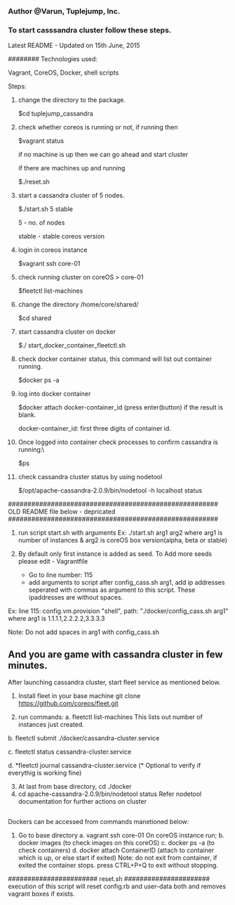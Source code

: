 ### Author @Varun, Tuplejump, Inc.

### To start casssandra cluster follow these steps.

Latest README - Updated on 15th June, 2015

########
Technologies used:

Vagrant, CoreOS, Docker, shell scripts

Steps:

1. change the directory to the package.

    $cd tuplejump_cassandra

2. check whether coreos is running or not, if running then 

    $vagrant status
    
    if no machine is up then we can go ahead and start cluster
    
    if there are machines up and running
    
    $./reset.sh
    

3. start a cassandra cluster of 5 nodes.

    $./start.sh 5 stable
    
    5 - no. of nodes
    
    stable - stable coreos version 

4. login in coreos instance

    $vagrant ssh core-01

5. check running cluster on coreOS > core-01

    $fleetctl list-machines

6. change the directory /home/core/shared/

    $cd shared

7. start cassandra cluster on docker

    $./ start_docker_container_fleetctl.sh

8. check docker container status, this command will list out container running.

    $docker ps -a

9. log into docker container

    $docker attach docker-container_id (press enter(button) if the result is blank.
    
    docker-container_id: first three digits of container id.

10. Once logged into container check processes to confirm cassandra is running:\

     $ps 

11. check cassandra cluster status by using nodetool

      $/opt/apache-cassandra-2.0.9/bin/nodetool -h localhost status

######################################################
OLD README file below - depricated
######################################################
1. run script start.sh with arguments
 Ex: ./start.sh arg1 arg2
     where arg1 is number of instances & arg2 is coreOS box version(alpha, beta or stable)   


2. By default only first instance is added as seed. 
   To Add more seeds please edit - Vagrantfile
   - Go to line number: 115
   - add arguments to script after config_cass.sh arg1,  add ip addresses seperated with commas as argument to this script. These ipaddresses are without spaces.

 Ex: line 115:  config.vm.provision "shell", path: "./docker/config_cass.sh arg1"
  where arg1 is 1.1.1.1,2.2.2.2,3.3.3.3

 Note: Do not add spaces in arg1 with config_cass.sh

## And you are game with cassandra cluster in few minutes.

After launching cassandra cluster, start fleet service as mentioned below.
1. Install fleet in your base machine
git clone https://github.com/coreos/fleet.git


2. run commands:
  a. fleetctl list-machines
     This lists out number of instances just created.

  b. fleetctl submit ./docker/cassandra-cluster.service

  c. fleetctl status cassandra-cluster.service

  d. *fleetctl journal cassandra-cluster.service (\* Optional to verify if everythig is working fine)

3. At last from base directory, cd ./docker
4. cd apache-cassandra-2.0.9/bin/nodetool status 
	Refer nodetool documentation for further actions on cluster
##
Dockers can be accessed from commands manetioned below:
1. Go to base directory
   a. vagrant ssh core-01
   On coreOS instance run;
   b. docker images (to check images on this coreOS)
   c. docker ps -a (to check containers)
   d. docker attach ContainerID (attach to container which is up, or else start if exited)
 Note: do not exit from container, if exited the container stops. press CTRL+P+Q to exit without stopping.


#######################
reset.sh
######################
execution of this script will reset config.rb and user-data both and removes vagrant boxes if exists.
	 
